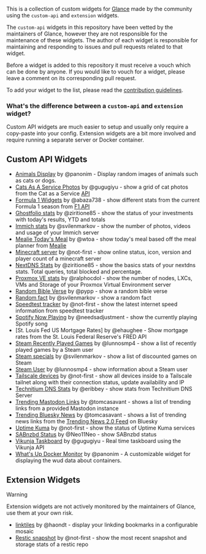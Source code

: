 This is a collection of custom widgets for [Glance](https://github.com/glanceapp/glance) made by the community using the `custom-api` and `extension` widgets.

The `custom-api` widgets in this repository have been vetted by the maintainers of Glance, however they are not responsible for the maintenance of these widgets. The author of each widget is responsible for maintaining and responding to issues and pull requests related to that widget.

Before a widget is added to this repository it must receive a vouch which can be done by anyone. If you would like to vouch for a widget, please leave a comment on its corresponding pull request.

To add your widget to the list, please read the [contribution guidelines](CONTRIBUTING.md).

### What's the difference between a `custom-api` and `extension` widget?

Custom API widgets are much easier to setup and usually only require a copy-paste into your config. Extension widgets are a bit more involved and require running a separate server or Docker container.

## Custom API Widgets
* [Animals Display](widgets/animals-display-by-panonim/README.md) by @panonim - Display random images of animals such as cats or dogs. 
* [Cats As A Service Photos](widgets/cats-as-a-service-photos-by-gugugiyu/README.md) by @gugugiyu - show a grid of cat photos from the Cat as a Service [API](https://cataas.com/)
* [Formula 1 Widgets](widgets/formula1-widgets-by-abaza738/README.md) by @abaza738 - show different stats from the current Formula 1 season from [F1 API](https://f1api.dev)
* [Ghostfolio stats](widgets/ghostfolio-stats-by-ziritione85/README.md) by @ziritione85 - show the status of your investments with today's results, YTD and totals
* [Immich stats](widgets/immich-stats-by-svilenmarkov/README.md) by @svilenmarkov - show the number of photos, videos and usage of your Immich server
* [Mealie Today's Meal](widgets/mealie-todays-meal-by-wtoa/README.md) by @wtoa - show today's meal based off the meal planner from [Mealie](https://mealie.io/)
* [Minecraft server](widgets/minecraft-server-by-not-first/README.md) by @not-first - show online status, icon, version and player count of a minecraft server
* [NextDNS Stats](widgets/nextdns-stats-by-ziritione85/README.md) by @ziritione85 - show the basics stats of your nextdns stats. Total queries, total blocked and percentage. 
* [Proxmox VE stats](widgets/proxmox-ve-stats-by-ralphocdol/README.md) by @ralphocdol - show the number of nodes, LXCs, VMs and Storage of your Proxmox Virtual Environment server
* [Random Bible Verse](widgets/random-bible-verse-by-pypp/README.md) by @pypp - show a random bible verse
* [Random fact](widgets/random-fact-by-svilenmarkov/README.md) by @svilenmarkov - show a random fact
* [Speedtest tracker](widgets/speedtest-tracker-by-not-first/README.md) by @not-first - show the latest internet speed information from speedtest tracker
* [Spotify Now Playing](widgets/spotify-now-playing-by-needsadjustment/README.md) by @needsadjustment - show the currently playing Spotify song
* [St. Louis Fed US Mortgage Rates] by @ehaughee - Show mortgage rates from the St. Louis Federal Reserve's FRED API
* [Steam Recently Played Games](widgets/steam-recently-played-games-by-lunnosmp4/README.md) by @lunnosmp4 - show a list of recently played games by a Steam user
* [Steam specials](widgets/steam-specials-by-svilenmarkov/README.md) by @svilenmarkov - show a list of discounted games on Steam
* [Steam User](widgets/steam-user-by-lunnosmp4/README.md) by @lunnosmp4 - show information about a Steam user
* [Tailscale devices](widgets/tailscale-devices-by-not-first/README.md) by @not-first - show all devices inside to a Tailscale tailnet along with their connection status, update availability and IP
* [Technitium DNS Stats](widgets/technitium-dns-stats-by-eribbey/README.md) by @eribbey - show stats from Technitium DNS Server
* [Trending Mastodon Links](widgets/trending-mastodon-links-by-tomcasavant/README.md) by @tomcasavant - shows a list of trending links from a provided Mastodon instance
* [Trending Bluesky News](widgets/trending-bluesky-news-by-tomcasavant/README.md) by @tomcasavant - shows a list of trending news links from the [Trending News 2.0 Feed](https://bsky.app/profile/did:plc:kkf4naxqmweop7dv4l2iqqf5/feed/news-2-0) on Bluesky
* [Uptime Kuma](widgets/uptime-kuma-by-not-first/README.md) by @not-first - show the status of Uptime Kuma services
* [SABnzbd Status](widgets/sabnzbd-stats-by-Neo11Neo/README.md) by @Neo11Neo - show SABnzbd status
* [Vikunja Taskboard](widgets/vikunja-taskboard-by-gugugiyu/README.md) by @gugugiyu - Real time taskboard using the Vikunja API
* [What's Up Docker Monitor](widgets/wud-monitor-by-panonim/README.md) by @panonim - A customizable widget for displaying the wud data about containers. 

## Extension Widgets

> [!WARNING]
>
> Extension widgets are not actively monitored by the maintainers of Glance, use them at your own risk.

* [linktiles](https://github.com/haondt/linktiles/) by @haondt - display your linkding bookmarks in a configurable mosaic
* [Restic snapshot](https://github.com/not-first/restic-glance-extension) by @not-first - show the most recent snapshot and storage stats of a restic repo
